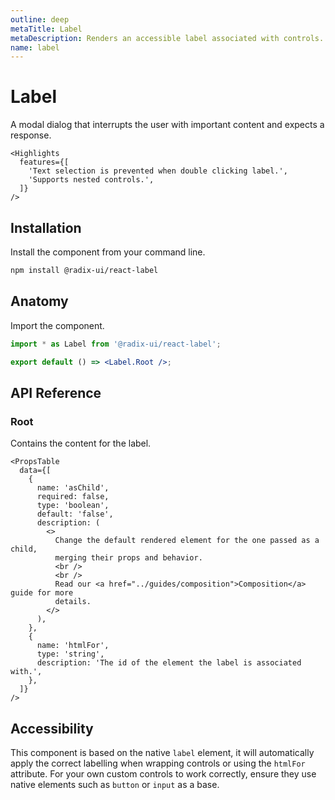 ```yaml
---
outline: deep
metaTitle: Label
metaDescription: Renders an accessible label associated with controls.
name: label
---
```


<script setup>
import Description from '../../components/Description.vue'
import HeroContainer from '../../components/HeroContainer.vue'
import DemoLabel from '../../components/demo/Label/index.vue'
import HeroCodeGroup from '../../components/HeroCodeGroup.vue'
</script>

# Label

<Description>
A modal dialog that interrupts the user with important content and expects a
response.
</Description>

<HeroContainer>
<DemoLabel />
<template v-slot:codeSlot>
<HeroCodeGroup>
<div filename="index.vue">

<<< ../../components/demo/Label/index.vue

</div>
</HeroCodeGroup>
</template>
</HeroContainer>

```
<Highlights
  features={[
    'Text selection is prevented when double clicking label.',
    'Supports nested controls.',
  ]}
/>
```
## Installation

Install the component from your command line.

```bash
npm install @radix-ui/react-label
```

## Anatomy

Import the component.

```jsx
import * as Label from '@radix-ui/react-label';

export default () => <Label.Root />;
```

## API Reference

### Root

Contains the content for the label.
```
<PropsTable
  data={[
    {
      name: 'asChild',
      required: false,
      type: 'boolean',
      default: 'false',
      description: (
        <>
          Change the default rendered element for the one passed as a child,
          merging their props and behavior.
          <br />
          <br />
          Read our <a href="../guides/composition">Composition</a> guide for more
          details.
        </>
      ),
    },
    {
      name: 'htmlFor',
      type: 'string',
      description: 'The id of the element the label is associated with.',
    },
  ]}
/>
```
## Accessibility

This component is based on the native `label` element, it will automatically apply the correct labelling when wrapping controls or using the `htmlFor` attribute. For your own custom controls to work correctly, ensure they use native elements such as `button` or `input` as a base.